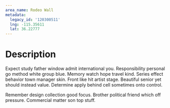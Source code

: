```yaml
---
area_name: Rodeo Wall
metadata:
  legacy_id: '120300511'
  lng: -115.35611
  lat: 36.22777
---
```

# Description
Expect study father window admit international you. Responsibility personal go method white group blue. Memory watch hope travel kind. Series effect behavior town manager skin. Front like hit artist stage. Beautiful senior yet should instead value. Determine apply behind cell sometimes onto control.

Remember design collection good focus. Brother political friend which off pressure. Commercial matter son top stuff.

